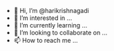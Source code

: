 - 👋 Hi, I’m @harikrishnagadi
- 👀 I’m interested in ...
- 🌱 I’m currently learning ...
- 💞️ I’m looking to collaborate on ...
- 📫 How to reach me ...

<!---
harikrishnagadi/harikrishnagadi is a ✨ special ✨ repository because its `README.md` (this file) appears on your GitHub profile.
You can click the Preview link to take a look at your changes.
--->
